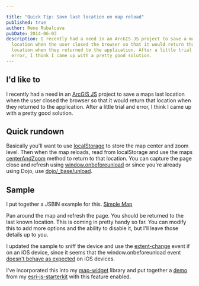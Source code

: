 ```yaml
---

title: "Quick Tip: Save last location on map reload"
published: true
author: Rene Rubalcava
pubDate: 2014-06-03
description: I recently had a need in an ArcGIS JS project to save a maps last
  location when the user closed the browser so that it would return that
  location when they returned to the application. After a little trial and
  error, I think I came up with a pretty good solution.
---
```


## I'd like to

I recently had a need in an
[ArcGIS JS](https://developers.arcgis.com/javascript/) project to save a maps
last location when the user closed the browser so that it would return that
location when they returned to the application. After a little trial and error,
I think I came up with a pretty good solution.

## Quick rundown

Basically you'll want to use
[localStorage](https://developer.mozilla.org/en-US/docs/Web/Guide/API/DOM/Storage)
to store the map center and zoom level. Then when the map reloads, read from
localStorage and use the maps
[centerAndZoom](https://developers.arcgis.com/javascript/jsapi/map-amd.html#centerandzoom)
method to return to that location. You can capture the page close and refresh
using
[window.onbeforeunload](https://developer.mozilla.org/en-US/docs/Web/API/Window.onbeforeunload)
or since you're already using Dojo, use
[dojo/_base/unload](http://dojotoolkit.org/reference-guide/1.9/dojo/_base/unload.html).

## Sample

I put together a JSBIN example for this.
[Simple Map](http://jsbin.com/vexib/2/embed?js,output)

Pan around the map and refresh the page. You should be returned to the last
known location. This is coming in pretty handy so far. You can modify this to
add more options and the ability to disable it, but I'll leave those details up
to you.

I updated the sample to sniff the device and use the
[extent-change](https://developers.arcgis.com/javascript/jsapi/map-amd.html#event-extent-change)
event if on an iOS device, since it seems that the window.onbeforeunload event
[doesn't behave as expected](http://stackoverflow.com/questions/3239834/window-onbeforeunload-not-working-on-the-ipad)
on iOS devices.

I've incorporated this into my
[map-widget](https://github.com/odoe/esri-map-widget) library and put together a
[demo](http://www.odoe.net/thelab/js/esrijs/) from my
[esri-js-starterkit](https://github.com/odoe/esri-js-starterkit) with this
feature enabled.
